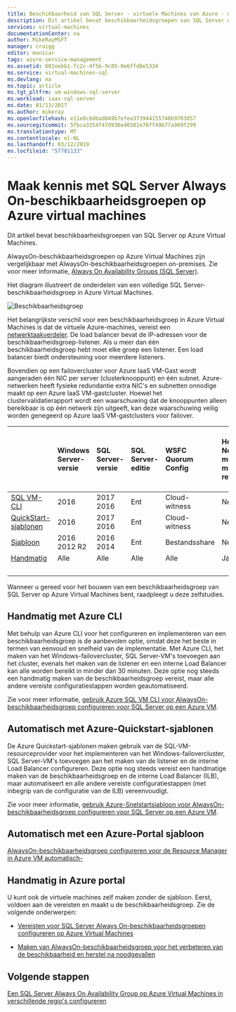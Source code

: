 ```yaml
---
title: Beschikbaarheid van SQL Server - virtuele Machines van Azure - overzicht groepen | Microsoft Docs
description: Dit artikel bevat beschikbaarheidsgroepen van SQL Server op Azure virtual machines.
services: virtual-machines
documentationCenter: na
author: MikeRayMSFT
manager: craigg
editor: monicar
tags: azure-service-management
ms.assetid: 601eebb1-fc2c-4f5b-9c05-0e6ffd0e5334
ms.service: virtual-machines-sql
ms.devlang: na
ms.topic: article
ms.tgt_pltfrm: vm-windows-sql-server
ms.workload: iaas-sql-server
ms.date: 01/13/2017
ms.author: mikeray
ms.openlocfilehash: e11e8c6dbad049b7efea373944155748b9703d57
ms.sourcegitcommit: 5fbca3354f47d936e46582e76ff49b77a989f299
ms.translationtype: MT
ms.contentlocale: nl-NL
ms.lasthandoff: 03/12/2019
ms.locfileid: "57781133"
---
```

# <a name="introducing-sql-server-always-on-availability-groups-on-azure-virtual-machines"></a>Maak kennis met SQL Server Always On-beschikbaarheidsgroepen op Azure virtual machines #

Dit artikel bevat beschikbaarheidsgroepen van SQL Server op Azure Virtual Machines. 

AlwaysOn-beschikbaarheidsgroepen op Azure Virtual Machines zijn vergelijkbaar met AlwaysOn-beschikbaarheidsgroepen on-premises. Zie voor meer informatie, [Always On Availability Groups (SQL Server)](https://msdn.microsoft.com/library/hh510230.aspx). 

Het diagram illustreert de onderdelen van een volledige SQL Server-beschikbaarheidsgroep in Azure Virtual Machines.

![Beschikbaarheidsgroep](./media/virtual-machines-windows-portal-sql-availability-group-tutorial/00-EndstateSampleNoELB.png)

Het belangrijkste verschil voor een beschikbaarheidsgroep in Azure Virtual Machines is dat de virtuele Azure-machines, vereist een [netwerktaakverdeler](../../../load-balancer/load-balancer-overview.md). De load balancer bevat de IP-adressen voor de beschikbaarheidsgroep-listener. Als u meer dan één beschikbaarheidsgroep hebt moet elke groep een listener. Een load balancer biedt ondersteuning voor meerdere listeners.

Bovendien op een failovercluster voor Azure IaaS VM-Gast wordt aangeraden één NIC per server (clusterknooppunt) en één subnet. Azure-netwerken heeft fysieke redundantie extra NIC's en subnetten onnodige maakt op een Azure IaaS VM-gastcluster. Hoewel het clustervalidatierapport wordt een waarschuwing dat de knooppunten alleen bereikbaar is op één netwerk zijn uitgeeft, kan deze waarschuwing veilig worden genegeerd op Azure IaaS VM-gastclusters voor failover. 

|  | Windows Server-versie | SQL Server-versie | SQL Server-editie | WSFC Quorum Config | Herstel na Noodgevallen met meerdere regio 's | Ondersteuning voor meerdere subnetten | Ondersteuning voor een bestaande AD-Tenant | Herstel na Noodgevallen met meerdere zones dezelfde regio | Ondersteuning voor dist AG er is geen AD-domein | Dist AG-ondersteuning met niet-cluster |  
| :------ | :-----| :-----| :-----| :-----| :-----| :-----| :-----| :-----| :-----| :-----|
| [SQL VM-CLI](virtual-machines-windows-sql-availability-group-cli.md) | 2016 | 2017 </br>2016   | Ent | Cloud-witness | Nee | Ja | Ja | Ja | Nee | Nee |
| [QuickStart-sjablonen](virtual-machines-windows-sql-availability-group-quickstart-template.md) | 2016 | 2017</br>2016  | Ent | Cloud-witness | Nee | Ja | Ja | Ja | Nee | Nee |
| [Sjabloon](virtual-machines-windows-portal-sql-alwayson-availability-groups.md) | 2016 </br>2012 R2 | 2016</br>2014 | Ent | Bestandsshare | Nee | Nee | Nee | Nee | Nee | Nee |
| [Handmatig](virtual-machines-windows-portal-sql-availability-group-prereq.md) | Alle | Alle | Alle | Alle | Ja | Ja | Ja | Ja | Ja | Ja |
| &nbsp; | &nbsp; |&nbsp; |&nbsp; |&nbsp; |&nbsp; |&nbsp; |&nbsp; |&nbsp; |&nbsp; |&nbsp; |

Wanneer u gereed voor het bouwen van een beschikbaarheidsgroep van SQL Server op Azure Virtual Machines bent, raadpleegt u deze zelfstudies.

## <a name="manually-with-azure-cli"></a>Handmatig met Azure CLI
Met behulp van Azure CLI voor het configureren en implementeren van een beschikbaarheidsgroep is de aanbevolen optie, omdat deze het beste in termen van eenvoud en snelheid van de implementatie. Met Azure CLI, het maken van het Windows-failovercluster, SQL Server-VM's toevoegen aan het cluster, evenals het maken van de listener en een interne Load Balancer kan alle worden bereikt in minder dan 30 minuten. Deze optie nog steeds een handmatig maken van de beschikbaarheidsgroep vereist, maar alle andere vereiste configuratiestappen worden geautomatiseerd. 

Zie voor meer informatie, [gebruik Azure SQL VM CLI voor AlwaysOn-beschikbaarheidsgroep configureren voor SQL Server op een Azure VM](virtual-machines-windows-sql-availability-group-cli.md). 

## <a name="automatically-with-azure-quickstart-templates"></a>Automatisch met Azure-Quickstart-sjablonen
De Azure Quickstart-sjablonen maken gebruik van de SQL-VM-resourceprovider voor het implementeren van het Windows-failovercluster, SQL Server-VM's toevoegen aan het maken van de listener en de interne Load Balancer configureren. Deze optie nog steeds vereist een handmatige maken van de beschikbaarheidsgroep en de interne Load Balancer (ILB), maar automatiseert en alle andere vereiste configuratiestappen (met inbegrip van de configuratie van de ILB) vereenvoudigt. 

Zie voor meer informatie, [gebruik Azure-Snelstartsjabloon voor AlwaysOn-beschikbaarheidsgroep configureren voor SQL Server op een Azure VM](virtual-machines-windows-sql-availability-group-quickstart-template.md).


## <a name="automatically-with-an-azure-portal-template"></a>Automatisch met een Azure-Portal sjabloon

[AlwaysOn-beschikbaarheidsgroep configureren voor de Resource Manager in Azure VM automatisch-](virtual-machines-windows-portal-sql-alwayson-availability-groups.md)


## <a name="manually-in-azure-portal"></a>Handmatig in Azure portal

U kunt ook de virtuele machines zelf maken zonder de sjabloon. Eerst, voldoen aan de vereisten en maakt u de beschikbaarheidsgroep. Zie de volgende onderwerpen: 

- [Vereisten voor SQL Server Always On-beschikbaarheidsgroepen configureren op Azure Virtual Machines](virtual-machines-windows-portal-sql-availability-group-prereq.md)

- [Maken van AlwaysOn-beschikbaarheidsgroep voor het verbeteren van de beschikbaarheid en herstel na noodgevallen](virtual-machines-windows-portal-sql-availability-group-tutorial.md)

## <a name="next-steps"></a>Volgende stappen

[Een SQL Server Always On Availability Group op Azure Virtual Machines in verschillende regio's configureren](virtual-machines-windows-portal-sql-availability-group-dr.md)
